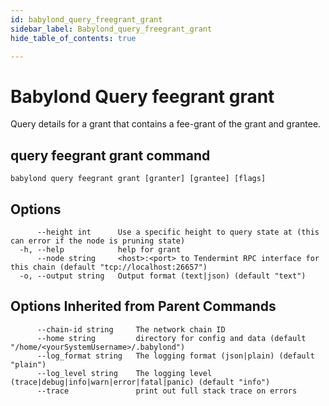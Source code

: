 ```yaml
---
id: babylond_query_freegrant_grant
sidebar_label: Babylond_query_freegrant_grant
hide_table_of_contents: true

---
```


# Babylond Query feegrant grant
Query details for a grant that contains a fee-grant of the grant and grantee.
## query feegrant grant command
```
babylond query feegrant grant [granter] [grantee] [flags]
```
## Options
```
      --height int      Use a specific height to query state at (this can error if the node is pruning state)
  -h, --help            help for grant
      --node string     <host>:<port> to Tendermint RPC interface for this chain (default "tcp://localhost:26657")
  -o, --output string   Output format (text|json) (default "text")
```
## Options Inherited from Parent Commands
```
      --chain-id string     The network chain ID
      --home string         directory for config and data (default "/home/<yourSystemUsername>/.babylond")
      --log_format string   The logging format (json|plain) (default "plain")
      --log_level string    The logging level (trace|debug|info|warn|error|fatal|panic) (default "info")
      --trace               print out full stack trace on errors
```